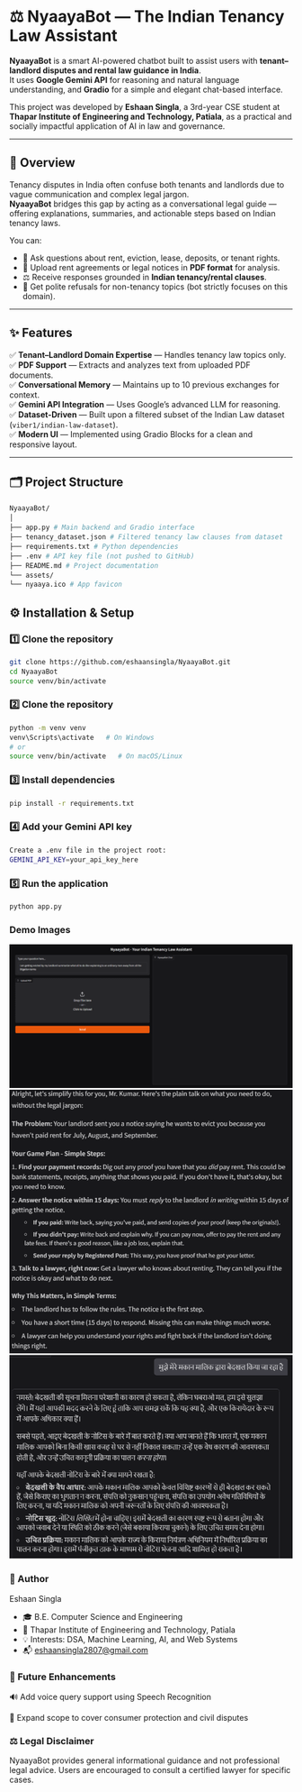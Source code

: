 # ⚖️ NyaayaBot — The Indian Tenancy Law Assistant

**NyaayaBot** is a smart AI-powered chatbot built to assist users with **tenant–landlord disputes and rental law guidance in India**.  
It uses **Google Gemini API** for reasoning and natural language understanding, and **Gradio** for a simple and elegant chat-based interface.  

This project was developed by **Eshaan Singla**, a 3rd-year CSE student at **Thapar Institute of Engineering and Technology, Patiala**, as a practical and socially impactful application of AI in law and governance.

---

## 🧠 Overview

Tenancy disputes in India often confuse both tenants and landlords due to vague communication and complex legal jargon.  
**NyaayaBot** bridges this gap by acting as a conversational legal guide — offering explanations, summaries, and actionable steps based on Indian tenancy laws.

You can:
- 💬 Ask questions about rent, eviction, lease, deposits, or tenant rights.
- 📄 Upload rent agreements or legal notices in **PDF format** for analysis.
- ⚖️ Receive responses grounded in **Indian tenancy/rental clauses**.
- 🚫 Get polite refusals for non-tenancy topics (bot strictly focuses on this domain).

---

## ✨ Features

✅ **Tenant–Landlord Domain Expertise** — Handles tenancy law topics only.  
✅ **PDF Support** — Extracts and analyzes text from uploaded PDF documents.  
✅ **Conversational Memory** — Maintains up to 10 previous exchanges for context.  
✅ **Gemini API Integration** — Uses Google’s advanced LLM for reasoning.  
✅ **Dataset-Driven** — Built upon a filtered subset of the Indian Law dataset (`viber1/indian-law-dataset`).  
✅ **Modern UI** — Implemented using Gradio Blocks for a clean and responsive layout.  

---

## 🗂️ Project Structure
``` bash
NyaayaBot/
│
├── app.py # Main backend and Gradio interface
├── tenancy_dataset.json # Filtered tenancy law clauses from dataset
├── requirements.txt # Python dependencies
├── .env # API key file (not pushed to GitHub)
├── README.md # Project documentation
└── assets/
└── nyaaya.ico # App favicon
```

## ⚙️ Installation & Setup

### 1️⃣ Clone the repository
```bash
git clone https://github.com/eshaansingla/NyaayaBot.git
cd NyaayaBot
source venv/bin/activate
```

### 2️⃣ Clone the repository
``` bash
python -m venv venv
venv\Scripts\activate   # On Windows
# or
source venv/bin/activate   # On macOS/Linux
```
### 3️⃣ Install dependencies
``` bash
pip install -r requirements.txt
```
### 4️⃣ Add your Gemini API key
``` bash
Create a .env file in the project root:
GEMINI_API_KEY=your_api_key_here
```
### 5️⃣ Run the application
``` bash
python app.py
```
### Demo Images

<p align="center"> <img src="demo1.png"> <img src="demo2.png"> <img src="demo3.png"> </p>

### 👤 Author

Eshaan Singla
- 🎓 B.E. Computer Science and Engineering
- 🏫 Thapar Institute of Engineering and Technology, Patiala
- 💡 Interests: DSA, Machine Learning, AI, and Web Systems
- 📬 eshaansingla2807@gmail.com

### 🚀 Future Enhancements

🔊 Add voice query support using Speech Recognition

📘 Expand scope to cover consumer protection and civil disputes


### ⚖️ Legal Disclaimer

NyaayaBot provides general informational guidance and not professional legal advice.
Users are encouraged to consult a certified lawyer for specific cases.
